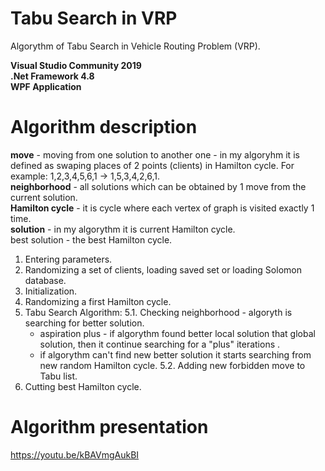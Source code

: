 # Tabu Search in VRP
Algorythm of Tabu Search in Vehicle Routing Problem (VRP).  <br />

**Visual Studio Community 2019** <br />
**.Net Framework 4.8**  <br />
**WPF Application**  <br />

# Algorithm description

**move** - moving from one solution to another one - in my algoryhm it is defined as swaping places of 2 points (clients) in Hamilton cycle. For example: 1,2,3,4,5,6,1  ->  1,5,3,4,2,6,1.  <br />
**neighborhood** - all solutions which can be obtained by 1 move from the current solution.  <br />
**Hamilton cycle** - it is cycle where each vertex of graph is visited exactly 1 time.  <br />
**solution** - in my algorythm it is current Hamilton cycle.  <br />
best solution - the best Hamilton cycle.  <br />

1. Entering parameters.
2. Randomizing a set of clients, loading saved set or loading Solomon database.
3. Initialization.
4. Randomizing a first Hamilton cycle.
5. Tabu Search Algorithm:
	5.1. Checking neighborhood - algoryth is searching for better solution.
	- aspiration plus - if algorythm found better local solution that global solution, then it continue searching for a "plus" iterations .
	- if algorythm can't find new better solution it starts searching from new random Hamilton cycle.
	5.2. Adding new forbidden move to Tabu list.
6. Cutting best Hamilton cycle.

# Algorithm presentation
https://youtu.be/kBAVmgAukBI 
